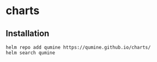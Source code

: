 # charts

## Installation

```console
helm repo add qumine https://qumine.github.io/charts/
helm search qumine
```